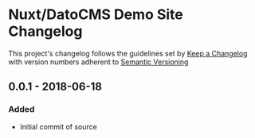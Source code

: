 # Nuxt/DatoCMS Demo Site Changelog
This project's changelog follows the guidelines set by [Keep a Changelog](http://keepachangelog.com/en/1.0.0/) with version numbers adherent to [Semantic Versioning](https://semver.org/spec/v2.0.0.html)

## 0.0.1 - 2018-06-18
### Added
- Initial commit of source
